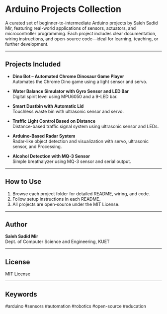 # Arduino Projects Collection

A curated set of beginner-to-intermediate Arduino projects by Saleh Sadid Mir, featuring real-world applications of sensors, actuators, and microcontroller programming. Each project includes clear documentation, wiring instructions, and open-source code—ideal for learning, teaching, or further development.

---

## Projects Included

- **Dino Bot – Automated Chrome Dinosaur Game Player**  
  Automates the Chrome Dino game using a light sensor and servo.

- **Water Balance Simulator with Gyro Sensor and LED Bar**  
  Digital spirit level using MPU6050 and a 9-LED bar.

- **Smart Dustbin with Automatic Lid**  
  Touchless waste bin with ultrasonic sensor and servo.

- **Traffic Light Control Based on Distance**  
  Distance-based traffic signal system using ultrasonic sensor and LEDs.

- **Arduino-Based Radar System**  
  Radar-like object detection and visualization with servo, ultrasonic sensor, and Processing.

- **Alcohol Detection with MQ-3 Sensor**  
  Simple breathalyzer using MQ-3 sensor and serial output.

---

## How to Use

1. Browse each project folder for detailed README, wiring, and code.
2. Follow setup instructions in each README.
3. All projects are open-source under the MIT License.

---

## Author

**Saleh Sadid Mir**  
Dept. of Computer Science and Engineering, KUET

---

## License

MIT License

---

## Keywords

#arduino #sensors #automation #robotics #open-source #education
